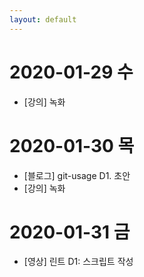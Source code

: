 ```yaml
---
layout: default
---
```


# 2020-01-29 수
- [강의] 녹화

# 2020-01-30 목
- [블로그] git-usage D1. 초안 
- [강의] 녹화

# 2020-01-31 금
- [영상] 린트 D1: 스크립트 작성
